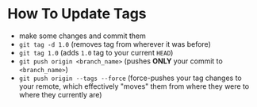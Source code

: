# How To Update Tags
- make some changes and commit them
- `git tag -d 1.0` (removes tag from wherever it was before)
- `git tag 1.0` (adds `1.0` tag to your current `HEAD`)
- `git push origin <branch_name>` (pushes **ONLY** your commit to `<branch_name>`)
- `git push origin --tags --force` (force-pushes your tag changes to your remote, which effectively "moves" them from where they were to where they currently are)
